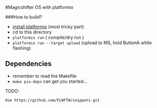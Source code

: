 #Magicshifter OS with platformio

###How to build?
 * [install platformio](http://platformio.org/#!/get-started) (most tricky part)
 * cd to this directory
 * `platformio run` ( compile/dry run )
 * `platformio run --target upload` (upload to MS, hold ButtonA while flashing)

## Dependencies
 * remember to read the Makefile
 * `make pio-deps` can get you started...

TODO:

	Use https://github.com/FLWFTW/snippets.git
